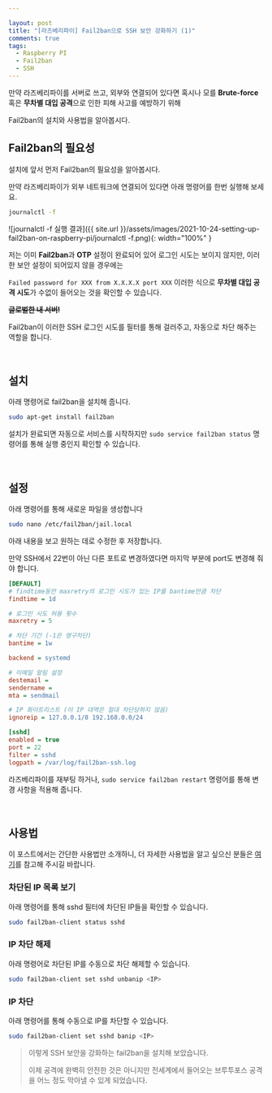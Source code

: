 ```yaml
---

layout: post
title: "[라즈베리파이] Fail2ban으로 SSH 보안 강화하기 (1)"
comments: true
tags:
  - Raspberry PI
  - Fail2ban
  - SSH
---
```


만약 라즈베리파이를 서버로 쓰고, 외부와 연결되어 있다면 혹시나 모를 **Brute-force** 혹은 **무차별 대입 공격**으로 인한 피해 사고를 예방하기 위해

Fail2ban의 설치와 사용법을 알아봅시다.

## Fail2ban의 필요성

설치에 앞서 먼저 Fail2ban의 필요성을 알아봅시다.

만약 라즈베리파이가 외부 네트워크에 연결되어 있다면 아래 명령어를 한번 실행해 보세요.

```bash
journalctl -f
```

![journalctl -f 실행 결과]({{ site.url }}/assets/images/2021-10-24-setting-up-fail2ban-on-raspberry-pi/journalctl -f.png){: width="100%" }

저는 이미 **Fail2ban**과 **OTP** 설정이 완료되어 있어 로그인 시도는 보이지 않지만, 이러한 보안 설정이 되어있지 않을 경우에는

`Failed password for XXX from X.X.X.X port XXX` 이러한 식으로 **무차별 대입 공격 시도**가 수없이 들어오는 것을 확인할 수 있습니다.

**~~글로벌한 내 서버!~~**

Fail2ban이 이러한 SSH 로그인 시도를 필터를 통해 걸러주고, 자동으로 차단 해주는 역할을 합니다.

<br>

## 설치

아래 명령어로 fail2ban을 설치해 줍니다.

```bash
sudo apt-get install fail2ban
```

설치가 완료되면 자동으로 서비스를 시작하지만 `sudo service fail2ban status` 명령어를 통해 실행 중인지 확인할 수 있습니다.

<br>

## 설정

아래 명령어를 통해 새로운 파일을 생성합니다

```bash
sudo nano /etc/fail2ban/jail.local
```

아래 내용을 보고 원하는 데로 수정한 후 저장합니다.

만약 SSH에서 22번이 아닌 다른 포트로 변경하였다면 마지막 부분에 port도 변경해 줘야 합니다.

```ini
[DEFAULT]
# findtime동안 maxretry의 로그인 시도가 있는 IP를 bantime만큼 차단
findtime = 1d

# 로그인 시도 허용 횟수
maxretry = 5

# 차단 기간 (-1은 영구차단)
bantime = 1w

backend = systemd

# 이메일 알림 설정
destemail = 
sendername = 
mta = sendmail

# IP 화이트리스트 (이 IP 대역은 절대 차단당하지 않음)
ignoreip = 127.0.0.1/8 192.168.0.0/24

[sshd]
enabled = true
port = 22
filter = sshd
logpath = /var/log/fail2ban-ssh.log
```

라즈베리파이를 재부팅 하거나, `sudo service fail2ban restart` 명령어를 통해 변경 사항을 적용해 줍니다.

<br>

## 사용법

이 포스트에서는 간단한 사용법만 소개하니, 더 자세한 사용법을 알고 싶으신 분들은 [여기](https://www.fail2ban.org/wiki/index.php/Main_Page)를 참고해 주시길 바랍니다.

### 차단된 IP 목록 보기

아래 명령어를 통해 sshd 필터에 차단된 IP들을 확인할 수 있습니다.

```bash
sudo fail2ban-client status sshd
```

### IP 차단 해제

아래 명령어로 차단된 IP를 수동으로 차단 해제할 수 있습니다.

```bash
sudo fail2ban-client set sshd unbanip <IP>
```

### IP 차단

아래 명령어를 통해 수동으로 IP를 차단할 수 있습니다.

```bash
sudo fail2ban-client set sshd banip <IP>
```

> 이렇게 SSH 보안을 강화하는 fail2ban을 설치해 보았습니다.
>
> 이제 공격에 완벽히 안전한 것은 아니지만 전세계에서 들어오는 브루투포스 공격을 어느 정도 막아낼 수 있게 되었습니다.
